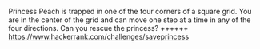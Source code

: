 Princess Peach is trapped in one of the four corners of a square grid. You are in the center of the grid and can move one step at a time in any of the four directions. Can you rescue the princess?
++++++
https://www.hackerrank.com/challenges/saveprincess